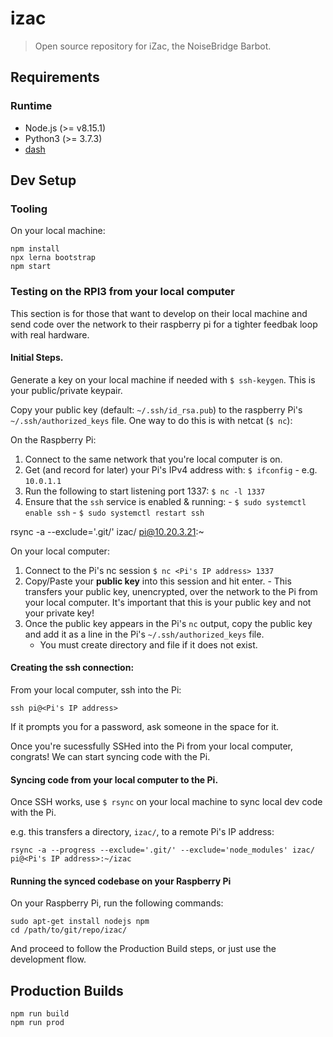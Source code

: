 izac
================================================================================

> Open source repository for iZac, the NoiseBridge Barbot.

Requirements
--------------------------------------------------

### Runtime

  * Node.js (>= v8.15.1)
  * Python3 (>= 3.7.3)
  * [dash][da]

[da]: https://en.wikipedia.org/wiki/Almquist_shell#dash:_Ubuntu,_Debian_and_POSIX_compliance_of_Linux_distributions


Dev Setup
--------------------------------------------------

### Tooling

On your local machine:

```
npm install
npx lerna bootstrap
npm start
```

### Testing on the RPI3 from your local computer

This section is for those that want to develop on their local machine
and send code over the network to their raspberry pi for a tighter
feedbak loop with real hardware.

#### Initial Steps.

Generate a key on your local machine if needed with `$
ssh-keygen`. This is your public/private keypair.

Copy your public key (default: `~/.ssh/id_rsa.pub`) to the raspberry
Pi's `~/.ssh/authorized_keys` file. One way to do this is with netcat
(`$ nc`):

On the Raspberry Pi:

  1. Connect to the same network that you're local computer is on.
  2. Get (and record for later) your Pi's IPv4 address with: `$ ifconfig`
    - e.g. `10.0.1.1`
  3. Run the following to start listening port 1337: `$ nc -l 1337`
  4. Ensure that the `ssh` service is enabled & running:
    - `$ sudo systemctl enable ssh`
    - `$ sudo systemctl restart ssh`

rsync -a --exclude='.git/' izac/ pi@10.20.3.21:~

On your local computer:

  1. Connect to the Pi's nc session `$ nc <Pi's IP address> 1337`
  2. Copy/Paste your **public key** into this session and hit enter.
    - This transfers your public key, unencrypted, over the network to the
      Pi from your local computer. It's important that this is your public
      key and not your private key!
  3. Once the public key appears in the Pi's `nc` output, copy the public
     key and add it as a line in the Pi's `~/.ssh/authorized_keys` file.
       - You must create directory and file if it does not exist.

#### Creating the ssh connection:

From your local computer, ssh into the Pi:


```
ssh pi@<Pi's IP address>
```

If it prompts you for a password, ask someone in the space for it.

Once you're sucessfully SSHed into the Pi from your local computer,
congrats! We can start syncing code with the Pi.

#### Syncing code from your local computer to the Pi.

Once SSH works, use `$ rsync` on your local machine to sync local dev
code with the Pi.

e.g. this transfers a directory, `izac/`, to a remote Pi's IP address:

```
rsync -a --progress --exclude='.git/' --exclude='node_modules' izac/ pi@<Pi's IP address>:~/izac
```

#### Running the synced codebase on your Raspberry Pi

On your Raspberry Pi, run the following commands:

```
sudo apt-get install nodejs npm
cd /path/to/git/repo/izac/
```

And proceed to follow the Production Build steps, or just use the
development flow.

Production Builds
--------------------------------------------------

```
npm run build
npm run prod
```
